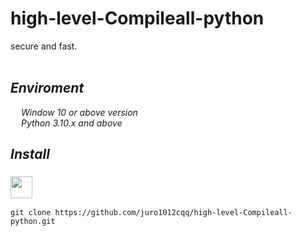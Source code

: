 # high-level-Compileall-python
secure and fast.
<br/>
<br/>
## *Enviroment*
<image src="https://cdn-icons-png.flaticon.com/512/732/732076.png" width="13px" height="13px"/> *Window 10 or above version*
<br/>
<image src="https://cdn-icons-png.flaticon.com/512/1822/1822920.png" width="13px" height="13px"/> *Python 3.10.x and above*
<br/>
## *Install*
### <image src="https://cdn-icons.flaticon.com/png/512/1240/premium/1240970.png?token=exp=1647423009~hmac=fd1b819a97d5330eaef32045275265fc" width="35" height="35"/> 
```
git clone https://github.com/juro1012cqq/high-level-Compileall-python.git
```
